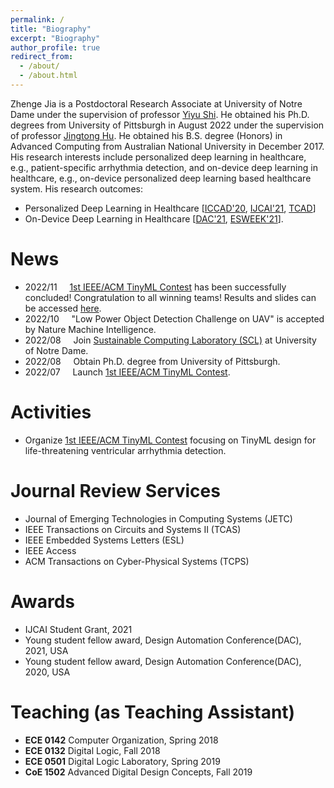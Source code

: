 ```yaml
---
permalink: /
title: "Biography"
excerpt: "Biography"
author_profile: true
redirect_from: 
  - /about/
  - /about.html
---
```

Zhenge Jia is a Postdoctoral Research Associate at University of Notre Dame under the supervision of professor [Yiyu Shi](https://www3.nd.edu/~scl/index.html). He obtained his Ph.D. degrees from University of Pittsburgh in August 2022 under the supervision of professor [Jingtong Hu](https://sites.pitt.edu/~jthu/index.html). He obtained his B.S. degree (Honors) in Advanced Computing from Australian National University in December 2017. His research interests include personalized deep learning in healthcare, e.g., patient-specific arrhythmia detection, and on-device deep learning in healthcare, e.g., on-device personalized deep learning based healthcare system.
His research outcomes: 
* Personalized Deep Learning in Healthcare [[ICCAD'20](https://dl.acm.org/doi/abs/10.1145/3400302.3415774?casa_token=tqZyGxa0C34AAAAA:gulGfir-bcDA-Y5VLTB6Dofwk20T4rGazQjxrxcH10hyNhrpHaW5vocT9eviqRBDMvYE_553wDGq7ao), [IJCAI'21](https://www.ijcai.org/proceedings/2021/0359.pdf), [TCAD](https://ieeexplore.ieee.org/document/9743335)]
* On-Device Deep Learning in Healthcare [[DAC'21](https://ieeexplore.ieee.org/document/9586123/metrics#metrics), [ESWEEK'21](https://dl.acm.org/doi/10.1145/3476987)].


# News
* 2022/11 &nbsp; &nbsp;    [1st IEEE/ACM TinyML Contest](https://tinymlcontest.github.io/TinyML-Design-Contest/) has been successfully concluded! Congratulation to all winning teams! Results and slides can be accessed [here](https://tinymlcontest.github.io/TinyML-Design-Contest/Winners.html).
* 2022/10 &nbsp; &nbsp;    "Low Power Object Detection Challenge on UAV" is accepted by Nature Machine Intelligence.
* 2022/08 &nbsp; &nbsp;    Join [Sustainable Computing Laboratory (SCL)](https://www3.nd.edu/~scl/index.html) at University of Notre Dame.
* 2022/08 &nbsp; &nbsp;    Obtain Ph.D. degree from University of Pittsburgh.
* 2022/07 &nbsp; &nbsp;    Launch [1st IEEE/ACM TinyML Contest](https://tinymlcontest.github.io/TinyML-Design-Contest/).

<!--# Conference Program Committee Services
-->

# Activities
* Organize [1st IEEE/ACM TinyML Contest](https://tinymlcontest.github.io/TinyML-Design-Contest/) focusing on TinyML design for life-threatening ventricular arrhythmia detection. 

# Journal Review Services
* Journal of Emerging Technologies in Computing Systems (JETC)
* IEEE Transactions on Circuits and Systems II (TCAS)
* IEEE Embedded Systems Letters (ESL)
* IEEE Access
* ACM Transactions on Cyber-Physical Systems (TCPS)

# Awards
* IJCAI Student Grant, 2021
* Young student fellow award, Design Automation Conference(DAC), 2021, USA 
* Young student fellow award, Design Automation Conference(DAC), 2020, USA

# Teaching (as Teaching Assistant)
* **ECE 0142** Computer Organization, Spring 2018
* **ECE 0132** Digital Logic, Fall 2018
* **ECE 0501** Digital Logic Laboratory, Spring 2019
* **CoE 1502** Advanced Digital Design Concepts, Fall 2019